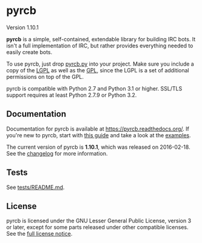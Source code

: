 pyrcb
=====

Version 1.10.1

**pyrcb** is a simple, self-contained, extendable library for building IRC
bots. It isn't a full implementation of IRC, but rather provides everything
needed to easily create bots.

To use pyrcb, just drop [pyrcb.py](pyrcb.py) into your project. Make sure
you include a copy of the [LGPL] as well as the [GPL], since the LGPL is a set
of additional permissions on top of the GPL.

pyrcb is compatible with Python 2.7 and Python 3.1 or higher. SSL/TLS
support requires at least Python 2.7.9 or Python 3.2.

[LGPL]: https://www.gnu.org/licenses/lgpl.txt
[GPL]: https://www.gnu.org/licenses/gpl.txt

Documentation
-------------

Documentation for pyrcb is available at <https://pyrcb.readthedocs.org/>. If
you're new to pyrcb, start with [this guide] and take a look at the
[examples](examples/).

The current version of pyrcb is **1.10.1**, which was released on 2016-02-18.
See the [changelog] for more information.

[this guide]: https://pyrcb.readthedocs.org/guide.html
[changelog]: https://pyrcb.readthedocs.org/release-notes/1.10/changelog.html

Tests
-----

See [tests/README.md](tests/README.md).

License
-------

pyrcb is licensed under the GNU Lesser General Public License, version 3 or
later, except for some parts released under other compatible licenses. See the
[full license notice](LICENSE).
